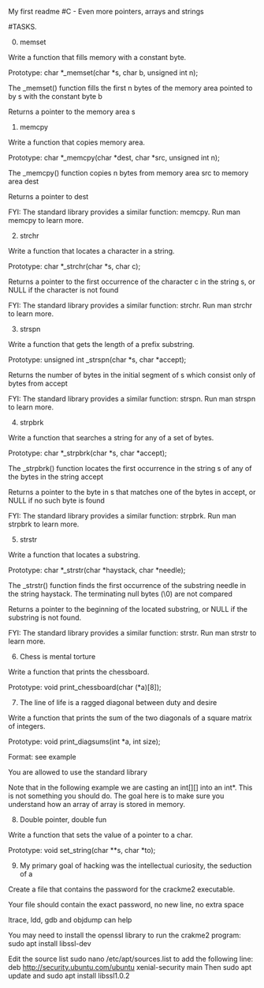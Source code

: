 My first readme
#C - Even more pointers, arrays and strings


#TASKS.


0. memset


Write a function that fills memory with a constant byte.


Prototype: char *_memset(char *s, char b, unsigned int n);

The _memset() function fills the first n bytes of the memory area pointed to by s with the constant byte b

Returns a pointer to the memory area s


1. memcpy


Write a function that copies memory area.


Prototype: char *_memcpy(char *dest, char *src, unsigned int n);

The _memcpy() function copies n bytes from memory area src to memory area dest

Returns a pointer to dest

FYI: The standard library provides a similar function: memcpy. Run man memcpy to learn more.


2. strchr


Write a function that locates a character in a string.


Prototype: char *_strchr(char *s, char c);

Returns a pointer to the first occurrence of the character c in the string s, or NULL if the character is not found

FYI: The standard library provides a similar function: strchr. Run man strchr to learn more.


3. strspn


Write a function that gets the length of a prefix substring.


Prototype: unsigned int _strspn(char *s, char *accept);

Returns the number of bytes in the initial segment of s which consist only of bytes from accept

FYI: The standard library provides a similar function: strspn. Run man strspn to learn more.


4. strpbrk


Write a function that searches a string for any of a set of bytes.


Prototype: char *_strpbrk(char *s, char *accept);

The _strpbrk() function locates the first occurrence in the string s of any of the bytes in the string accept

Returns a pointer to the byte in s that matches one of the bytes in accept, or NULL if no such byte is found

FYI: The standard library provides a similar function: strpbrk. Run man strpbrk to learn more.


5. strstr


Write a function that locates a substring.


Prototype: char *_strstr(char *haystack, char *needle);

The _strstr() function finds the first occurrence of the substring needle in the string haystack. The terminating null bytes (\0) are not compared

Returns a pointer to the beginning of the located substring, or NULL if the substring is not found.

FYI: The standard library provides a similar function: strstr. Run man strstr to learn more.



6. Chess is mental torture


Write a function that prints the chessboard.


Prototype: void print_chessboard(char (*a)[8]);


7. The line of life is a ragged diagonal between duty and desire


Write a function that prints the sum of the two diagonals of a square matrix of integers.


Prototype: void print_diagsums(int *a, int size);

Format: see example

You are allowed to use the standard library

Note that in the following example we are casting an int[][] into an int*. This is not something you should do. The goal here is to make sure you understand how an array of array is stored in memory.


8. Double pointer, double fun


Write a function that sets the value of a pointer to a char.


Prototype: void set_string(char **s, char *to);


9. My primary goal of hacking was the intellectual curiosity, the seduction of a


Create a file that contains the password for the crackme2 executable.


Your file should contain the exact password, no new line, no extra space

ltrace, ldd, gdb and objdump can help

You may need to install the openssl library to run the crakme2 program: sudo apt install libssl-dev

Edit the source list sudo nano /etc/apt/sources.list to add the following line: deb http://security.ubuntu.com/ubuntu xenial-security main Then sudo apt update and sudo apt install libssl1.0.2
